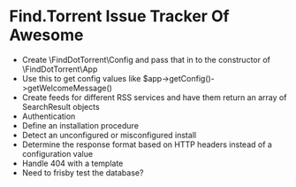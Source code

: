 Find.Torrent Issue Tracker Of Awesome
=====================================

* Create \FindDotTorrent\Config and pass that in to the constructor of \FindDotTorrent\App
 * Use this to get config values like $app->getConfig()->getWelcomeMessage()
* Create feeds for different RSS services and have them return an array of SearchResult objects
* Authentication
* Define an installation procedure
 * Detect an unconfigured or misconfigured install
* Determine the response format based on HTTP headers instead of a configuration value
* Handle 404 with a template
* Need to frisby test the database?

